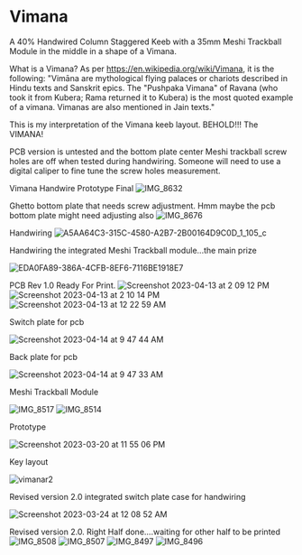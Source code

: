 # Vimana
A 40% Handwired Column Staggered Keeb with a 35mm Meshi Trackball Module in the middle in a shape of a Vimana.

What is a Vimana? As per https://en.wikipedia.org/wiki/Vimana, it is the following: 
"Vimāna are mythological flying palaces or chariots described in Hindu texts and Sanskrit epics. The "Pushpaka Vimana" of Ravana (who took it from Kubera; Rama returned it to Kubera) is the most quoted example of a vimana. Vimanas are also mentioned in Jain texts."

This is my interpretation of the Vimana keeb layout. BEHOLD!!! The VIMANA!

PCB version is untested and the bottom plate center Meshi trackball screw holes are off when tested during handwiring. Someone will need to use a digital caliper to fine tune the screw holes measurement.

Vimana Handwire Prototype Final
![IMG_8632](https://user-images.githubusercontent.com/118025702/233924021-485fb41b-3c55-4f24-b30f-5d46ebb2d014.JPG)

Ghetto bottom plate that needs screw adjustment. Hmm maybe the pcb bottom plate might need adjusting also
![IMG_8676](https://user-images.githubusercontent.com/118025702/235362830-bd32fb4e-bf94-4d8c-aa7c-f4b890afee43.JPG)

Handwiring
![A5AA64C3-315C-4580-A2B7-2B00164D9C0D_1_105_c](https://user-images.githubusercontent.com/118025702/233870679-c1582acb-3619-4cfb-b50d-0a555f6dd944.jpeg)

Handwiring the integrated Meshi Trackball module...the main prize

![EDA0FA89-386A-4CFB-8EF6-7116BE1918E7](https://user-images.githubusercontent.com/118025702/233870794-345d1b1f-e00a-409a-b9e1-42528acc8207.jpeg)

PCB Rev 1.0 Ready For Print.
![Screenshot 2023-04-13 at 2 09 12 PM](https://user-images.githubusercontent.com/118025702/232110208-04458349-7bbf-48c2-bc40-1f4a8c509392.png)
![Screenshot 2023-04-13 at 2 10 14 PM](https://user-images.githubusercontent.com/118025702/232110239-2071a1d5-340e-48f4-bcac-13dc838e6008.png)
![Screenshot 2023-04-13 at 12 22 59 AM](https://user-images.githubusercontent.com/118025702/231686903-3fd30b50-2571-4049-96ea-308dcd1eb7e5.png)

Switch plate for pcb

![Screenshot 2023-04-14 at 9 47 44 AM](https://user-images.githubusercontent.com/118025702/232106884-ed1b2383-a20b-441f-ba88-0f0b605896ca.png)

Back plate for pcb

![Screenshot 2023-04-14 at 9 47 33 AM](https://user-images.githubusercontent.com/118025702/232106985-e7bf39ec-4772-46da-b6eb-023f0a8745b8.png)

Meshi Trackball Module

![IMG_8517](https://user-images.githubusercontent.com/118025702/232117367-93d5804c-6731-4b4d-82fb-cd306336cbdd.JPG)
![IMG_8514](https://user-images.githubusercontent.com/118025702/232117701-7c41f767-68b4-4e15-b937-099eaf8d69d3.JPG)

Prototype

![Screenshot 2023-03-20 at 11 55 06 PM](https://user-images.githubusercontent.com/118025702/226542699-0c69203b-4389-4e75-af90-2f47ca382a97.png)

Key layout

![vimanar2](https://user-images.githubusercontent.com/118025702/227630881-00700930-61c6-4cab-84d4-08321b68968f.jpg)

Revised version 2.0 integrated switch plate case for handwiring

![Screenshot 2023-03-24 at 12 08 52 AM](https://user-images.githubusercontent.com/118025702/227630992-4ed05e9f-795e-4d32-84e5-d2465fe76567.png)

Revised version 2.0. Right Half done....waiting for other half to be printed
![IMG_8508](https://user-images.githubusercontent.com/118025702/230649849-6a157e1e-4eb0-4e13-9b31-98dc4fe3ee32.JPG)
![IMG_8507](https://user-images.githubusercontent.com/118025702/230649870-00d8e4c1-b027-48cd-a244-e55b6012ecb3.JPG)
![IMG_8497](https://user-images.githubusercontent.com/118025702/230649917-14b17848-4f5a-4c41-a0d3-4522dd674385.JPG)
![IMG_8496](https://user-images.githubusercontent.com/118025702/230649922-3b26efdb-3342-4bee-996b-2625959a4d98.JPG)
